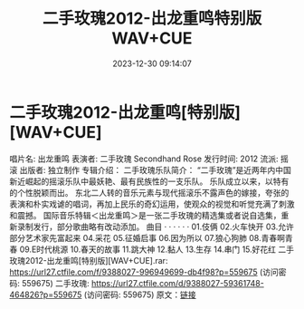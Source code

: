 ﻿---
title: 二手玫瑰2012-出龙重鸣特别版WAV+CUE
date: 2023-12-30 09:14:07
categories: WAV车载音乐、镜像
tags: 华语中文
---
# 二手玫瑰2012-出龙重鸣[特别版][WAV+CUE]

唱片名: 出龙重鸣
表演者: 二手玫瑰 Secondhand Rose
发行时间: 2012
流派: 摇滚
出版者: 独立制作
专辑介绍：
二手玫瑰乐队简介：
“二手玫瑰”是近两年内中国新近崛起的摇滚乐队中最妖艳、最有民族性的一支乐队。
乐队成立以来，以特有的个性脱颖而出。
东北二人转的音乐元素与现代摇滚乐不露声色的嫁接，夸张的表演和朴实戏谑的唱词，再加上民乐的奇幻运用，使观众的视觉和听觉充满了刺激和震撼。
国际音乐特辑＜出龙重鸣＞是一张二手玫瑰的精选集或者说自选集，重新录制发行，部分歌曲略有改动添加。
曲目 · · · · · ·
01.伎俩
02.火车快开
03.允许部分艺术家先富起来
04.采花
05.征婚启事
06.因为所以
07.狼心狗肺
08.青春啊青春
09.E时代桃源
10.春天的故事
11.跳大神
12.黏人
13.生存
14.串门
15.好花红
二手玫瑰2012-出龙重鸣[特别版][WAV+CUE].rar: https://url27.ctfile.com/f/9388027-996949699-db4f98?p=559675
(访问密码: 559675)
二手玫瑰: https://url27.ctfile.com/d/9388027-59361748-464826?p=559675
(访问密码: 559675)
原文：[链接](https://blog.sina.com.cn/s/blog_1647c7e760103140y.html)